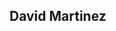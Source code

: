 <p align="center"><a href="https://scontent-bog2-2.cdninstagram.com/v/t51.2885-19/273886469_481671333365349_1351056559593173387_n.jpg?stp=dst-jpg_e0_s150x150_tt6&_nc_ht=scontent-bog2-2.cdninstagram.com&_nc_cat=109&_nc_oc=Q6cZ2QF9u41JkMTmnab5Ne5bOd-TnUec4Vbi2ntvOJvGQb-Zb0oiehrEf9q8XqFLzpwoji8&_nc_ohc=7vviVrs-ra8Q7kNvgGMvsIw&_nc_gid=v38sAScn37Ti5eAeM6U-Qw&edm=APoiHPcBAAAA&ccb=7-5&oh=00_AYEbD86kZQaKjhwGboRLBxPlfvzvaSl_WJkGsMvocNZ39g&oe=67E20E74&_nc_sid=22de04" width="400" alt="Mi Foto"></a></p>

## David Martinez
    